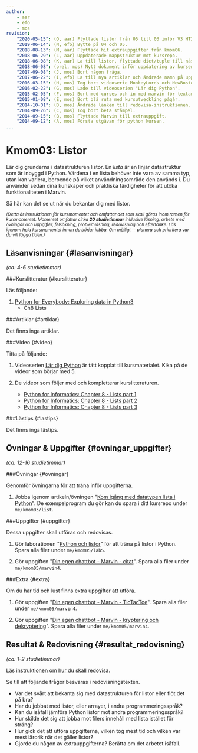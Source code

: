 ```yaml
---
author:
    - aar
    - efo
    - mos
revision:
    "2020-05-15": (O, aar) Flyttade listor från 05 till 03 inför V3 HT20.
    "2019-06-14": (N, efo) Bytte på 04 och 05.
    "2018-08-13": (M, aar) Flyttade hit extrauppgifter från kmom06.
    "2018-06-29": (L, aar) Uppdaterade mappstruktur mot kursrepo.
    "2018-06-08": (K, aar) La till listor, flyttade dict/tuple till nästa och tog bort argparse.
    "2018-06-08": (prel, mos) Nytt dokument inför uppdatering av kursen.
    "2017-09-08": (J, mos) Bort någon fråga.
    "2017-06-22": (I, efo) La till nya artiklar och ändrade namn på uppgifter.
    "2016-03-15": (H, mos) Tog bort videoserie MonkeyLords och NewBoston.
    "2016-02-22": (G, mos) Lade till videoserien "Lär dig Python".
    "2015-02-05": (F, mos) Bort med curses och in med marvin för textanalys och tic-tac-toe.
    "2015-01-08": (E, mos) Bort blå ruta med kursutveckling pågår.
    "2014-10-01": (D, mos) Ändrade länken till redovisa-instruktionen.
    "2014-09-26": (C, mos) Tog bort beta stämpel.
    "2014-09-15": (B, mos) Flyttade Marvin till extrauppgift.
    "2014-09-12": (A, mos) Första utgåvan för python kursen.
...
```

Kmom03: Listor
==================================

Lär dig grunderna i datastrukturen listor. En *lista* är en linjär datastruktur som är inbyggd i Python. Värdena i en lista behöver inte vara av samma typ, utan kan variera, beroende på vilket användningsområde den används i. Du använder sedan dina kunskaper och praktiska färdigheter för att utöka funktionaliteten i Marvin.

Så här kan det se ut när du bekantar dig med listor.

<script type="text/javascript" src="https://asciinema.org/a/11737.js" id="asciicast-11737" async></script>

<!--[FIGURE src=/image/snap/py-marvin.png?w=w2 caption="Marvin i Python."]-->

<small><i>(Detta är instruktionen för kursmomentet och omfattar det som skall göras inom ramen för kursmomentet. Momentet omfattar cirka **20 studietimmar** inklusive läsning, arbete med övningar och uppgifter, felsökning, problemlösning, redovisning och eftertanke. Läs igenom hela kursmomentet innan du börjar jobba. Om möjligt -- planera och prioritera var du vill lägga tiden.)</i></small>



Läsanvisningar  {#lasanvisningar}
---------------------------------

*(ca: 4-6 studietimmar)*


###Kurslitteratur  {#kurslitteratur}

Läs följande:

1. [Python for Everybody: Exploring data in Python3](kunskap/boken-python-for-everybody-exploring-data-using-python3)
    * Ch8 Lists

<!-- 2. Komplettera med motsvarande kapitel från systerboken [Think Python: How to Think Like a Computer Scientist](kunskap/boken-think-python-how-to-think-like-a-computer-scientist)
    * Ch10 Lists
    * Ch14 Files -->



###Artiklar {#artiklar}

Det finns inga artiklar.

<!--
Läs följande:

2. Läs om hur man skapar en två-dimensionell array av listor i Python.
    * [How to define two-dimensional array in python](http://stackoverflow.com/questions/6667201/how-to-define-two-dimensional-array-in-python)
-->



###Video  {#video}

Titta på följande:

1. Videoserien [Lär dig Python](https://www.youtube.com/playlist?list=PLKtP9l5q3ce93pTlN_dnDpsTwGLCXJEpd) är tätt kopplat till kursmaterialet. Kika på de videor som börjar med 5.

2. De videor som följer med och kompletterar kurslitteraturen.

    * [Python for Informatics: Chapter 8 - Lists part 1](https://youtu.be/ljExWqnWQvo?list=PLlRFEj9H3Oj7Bp8-DfGpfAfDBiblRfl5p)
    * [Python for Informatics: Chapter 8 - Lists part 2](https://youtu.be/bV1FQUBIApM?list=PLlRFEj9H3Oj7Bp8-DfGpfAfDBiblRfl5p)
    * [Python for Informatics: Chapter 8 - Lists part 3](https://youtu.be/GxADdpo6EP4?list=PLlRFEj9H3Oj7Bp8-DfGpfAfDBiblRfl5p)



###Lästips {#lastips}

Det finns inga lästips.



Övningar & Uppgifter  {#ovningar_uppgifter}
-------------------------------------------

*(ca: 12-16 studietimmar)*



###Övningar {#ovningar}

Genomför övningarna för att träna inför uppgifterna.

1. Jobba igenom artikeln/övningen "[Kom igång med datatypen lista i Python](kunskap/kom-igang-med-datatypen-lista-i-python)". De exempelprogram du gör kan du spara i ditt kursrepo under `me/kmom03/list`.



###Uppgifter {#uppgifter}

Dessa uppgifter skall utföras och redovisas.

1. Gör laborationen "[Python och listor](uppgift/python-listor)" för att träna på listor i Python. Spara alla filer under `me/kmom05/lab5`.

3. Gör uppgiften "[Din egen chattbot - Marvin - citat](uppgift/din-egen-chattbot-marvin-citat)". Spara alla filer under `me/kmom05/marvin4`.



###Extra {#extra}

Om du har tid och lust finns extra uppgifter att utföra.

1. Gör uppgiften "[Din egen chattbot - Marvin - TicTacToe](uppgift/din-egen-chattbot-marvin-tictactoe-v2)". Spara alla filer under `me/kmom05/marvin4`.

1. Gör uppgiften "[Din egen chattbot - Marvin - kryptering och dekryptering](uppgift/din-egen-chattbot-marvin-krypt)". Spara alla filer under `me/kmom05/marvin4`.



Resultat & Redovisning  {#resultat_redovisning}
-----------------------------------------------

*(ca: 1-2 studietimmar)*

Läs [instruktionen om hur du skall redovisa](./../redovisa).

Se till att följande frågor besvaras i redovisningstexten.

* Var det svårt att bekanta sig med datastrukturen för listor eller flöt det på bra?
* Har du jobbat med listor, eller arrayer, i andra programmeringsspråk?
* Kan du isåfall jämföra Python listor mot andra programmeringsspråk?
* Hur skilde det sig att jobba mot filers innehåll med lista istället för sträng?
* Hur gick det att utföra uppgifterna, vilken tog mest tid och vilken var mest lärorik när det gäller listor?
* Gjorde du någon av extrauppgifterna? Berätta om det arbetet isåfall.
